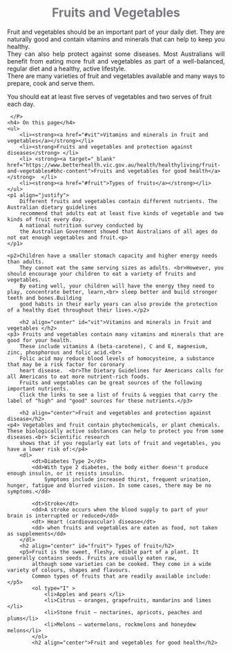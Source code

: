  <!DOCTYPE html>
 <html lang="en">
 <head>
     <meta charset="UTF-8">
     <meta http-equiv="X-UA-Compatible" content="IE=edge">
     <meta name="viewport" content="width=device-width, initial-scale=1.0">
     <title>Link in html</title>
     <link rel="stylesheet" href="style.css">
     <style>
        body {
          text-emphasis-color: linen;
        }
    </style>
 </head>
 <body>
     <h1 style="color:rgb(122, 122, 129);text-align:center;">Fruits and Vegetables</h1>
     <P align= "justify">Fruit and vegetables should be an important part of your daily diet. 
         They are naturally good and contain vitamins and minerals that can help to keep you healthy. 
         <br>They can also help protect against some diseases.
         Most Australians will benefit from eating more fruit and vegetables as part of a well-balanced, 
         regular diet and a healthy, active lifestyle.<br> There are many varieties of fruit and vegetables 
         available and many ways to prepare, cook and serve them.<P>You should eat at least five serves of 
         vegetables and two serves of fruit each day. 
         
     </P>
    <h4> On this page</h4>
    <ul>
        <li><strong><a href="#vit">Vitamins and minerals in fruit and vegetables</a></strong></li>
        <li><strong>Fruits and vegetables and protection against diseases</strong> </li>
        <li> <strong><a target="_blank" href="https://www.betterhealth.vic.gov.au/health/healthyliving/fruit-and-vegetables#bhc-content">Fruits and vegetables for good health</a></strong>  </li>
        <li><strong><a href="#fruit">Types of fruits</a></strong></li>
    </ul>
    <p1 align="justify">
        Different fruits and vegetables contain different nutrients. The Australian dietary guidelines 
        recommend that adults eat at least five kinds of vegetable and two kinds of fruit every day. 
        A national nutrition survey conducted by 
        the Australian Government showed that Australians of all ages do not eat enough vegetables and fruit.<p>
    </p1>

    <p2>Children have a smaller stomach capacity and higher energy needs than adults. 
        They cannot eat the same serving sizes as adults. <br>However, you should encourage your children to eat a variety of fruits and vegetables. 
        By eating well, your children will have the energy they need to play, concentrate better, learn,<br> sleep better and build stronger teeth and bones.Building 
        good habits in their early years can also provide the protection of a healthy diet throughout their lives.</p2>
     
        <h2 align="center" id="vit">Vitamins and minerals in fruit and vegetables </h2>
    <p3> Fruits and vegetables contain many vitamins and minerals that are good for your health. 
        These include vitamins A (beta-carotene), C and E, magnesium, zinc, phosphorous and folic acid.<br>
        Folic acid may reduce blood levels of homocysteine, a substance that may be a risk factor for coronary 
        heart disease.  <br>The Dietary Guidelines for Americans calls for all Americans to eat more nutrient-rich foods. 
        Fruits and vegetables can be great sources of the following important nutrients. 
        Click the links to see a list of fruits & veggies that carry the label of "high" and "good" sources for these nutrients.</p3>

        <h2 align="center">Fruit and vegetables and protection against disease</h2>
    <p4> Vegetables and fruit contain phytochemicals, or plant chemicals. These biologically active substances can help to protect you from some diseases.<br> Scientific research 
        shows that if you regularly eat lots of fruit and vegetables, you have a lower risk of:</p4>
        <dl>
            <dt>Diabetes Type 2</dt>
            <dd>With type 2 diabetes, the body either doesn't produce enough insulin, or it resists insulin.
                Symptoms include increased thirst, frequent urination, hunger, fatigue and blurred vision. In some cases, there may be no symptoms.</dd>
            
            <dt>Stroke</dt>
            <dd>A stroke occurs when the blood supply to part of your brain is interrupted or reduced</dd>
            <dt> Heart (cardiovascular) disease</dt>
            <dd> when fruits and vegetables are eaten as food, not taken as supplements</dd>
        </dl>
        <h2 align="center" id="fruit"> Types of fruit</h2>
        <p5>Fruit is the sweet, fleshy, edible part of a plant. It generally contains seeds. Fruits are usually eaten raw, 
            although some varieties can be cooked. They come in a wide variety of colours, shapes and flavours. 
            Common types of fruits that are readily available include:</p5>
            <ol type="I" >
                <li>Apples and pears </li>
                <li>Citrus – oranges, grapefruits, mandarins and limes </li>
                <li>Stone fruit – nectarines, apricots, peaches and plums</li>
                <li>Melons – watermelons, rockmelons and honeydew melons</li>
            </ol>
            <h2 align="center">Fruit and vegetables for good health</h2>


 </body>
 </html>
